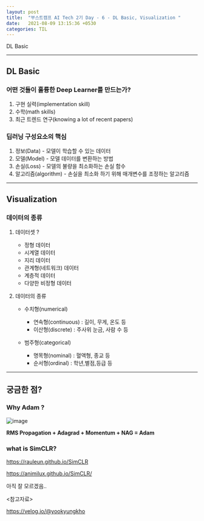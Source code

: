 ```yaml
---
layout: post
title:  "부스트캠프 AI Tech 2기 Day - 6 - DL Basic, Visualization "
date:   2021-08-09 13:15:36 +0530
categories: TIL
---
```



DL Basic

---

## DL Basic


### 어떤 것들이 훌륭한 Deep Learner를 만드는가?


1. 구현 실력(implementation skill)
2. 수학(math skills)
3. 최근 트렌드 연구(knowing a lot of recent papers)


### 딥러닝 구성요소의 핵심


1. 정보(Data) - 모델이 학습할 수 있는 데이터
2. 모델(Model) - 모델 데이터를 변환하는 방법
3. 손실(Loss) - 모델의 불량을 최소화하는 손실 함수
4. 알고리즘(algorithm) - 손실을 최소화 하기 위해 매개변수를 조정하는 알고리즘


---

## Visualization


### 데이터의 종류


1. 데이터셋 ?
    - 정형 데이터
    - 시계열 데이터
    - 지리 데이터
    - 관계형(네트워크) 데이터
    - 계층적 데이터
    - 다양한 비정형 데이터


2. 데이터의 종류


    - 수치형(numerical)
        - 연속형(continuous) : 길이, 무게, 온도 등
        - 이산형(discrete)   : 주사위 눈금, 사람 수 등 
    

    - 범주형(categorical)
        - 명목형(nominal) : 혈액형, 종교 등
        - 순서형(ordinal) : 학년,별점,등급 등


---


## 궁금한 점?


### Why Adam ?


![image](https://user-images.githubusercontent.com/61610411/128658835-82d325e9-1fd2-4d9a-a6d4-68b05b7bcb25.png)


**RMS Propagation + Adagrad + Momentum + NAG = Adam**


### what is SimCLR?

https://rauleun.github.io/SimCLR


https://animilux.github.io/SimCLR/


아직 잘 모르겠음..



<참고자료>

<https://velog.io/@yookyungkho>
